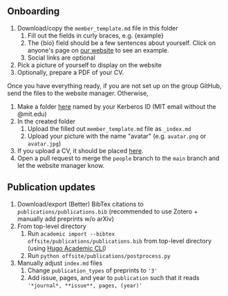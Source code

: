 ## Onboarding
1. Download/copy the `member_template.md` file in this folder
    1. Fill out the fields in curly braces, e.g. {example}
    2. The {bio} field should be a few sentences about yourself. Click on anyone's page on [our website](http://hjkgrp.mit.edu/people/) to see an example.
    3. Social links are optional
2. Pick a picture of yourself to display on the website
3. Optionally, prepare a PDF of your CV.

Once you have everything ready, if you are not set up on the group GitHub, send the files to the website manager.
Otherwise,
1. Make a folder [here](../people/content/authors) named by your Kerberos ID (MIT email without the @mit.edu)
2. In the created folder
    1. Upload the filled out `member_template.md` file as `_index.md`
    2. Upload your picture with the name "avatar" (e.g. `avatar.png` or `avatar.jpg`)
3. If you upload a CV, it should be placed [here](../people/static/files).
4. Open a pull request to merge the `people` branch to the `main` branch and let the website manager know.

## Publication updates
1. Download/export (Better) BibTex citations to `publications/publications.bib` (recommended to use Zotero + manually add preprints w/o arXiv)
2. From top-level directory
    1. Run `academic import --bibtex offsite/publications/publications.bib` from top-level directory (using [Hugo Academic CLI](https://github.com/wowchemy/hugo-academic-cli/))
    2. Run `python offsite/publications/postprocess.py`
3. Manually adjust `index.md` files
    1. Change `publication_types` of preprints to `'3'`
    2. Add issue, pages, and year to `publication` such that it reads `'*journal*, **issue**, pages, (year)'`
